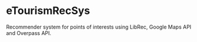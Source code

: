 # eTourismRecSys

Recommender system for points of interests using LibRec, Google Maps API and Overpass API.

